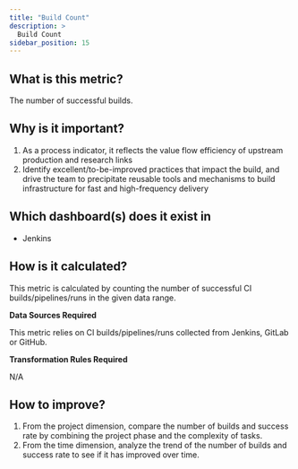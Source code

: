 ```yaml
---
title: "Build Count"
description: >
  Build Count
sidebar_position: 15
---
```


## What is this metric? 
The number of successful builds.

## Why is it important?
1. As a process indicator, it reflects the value flow efficiency of upstream production and research links
2. Identify excellent/to-be-improved practices that impact the build, and drive the team to precipitate reusable tools and mechanisms to build infrastructure for fast and high-frequency delivery

## Which dashboard(s) does it exist in
- Jenkins


## How is it calculated?
This metric is calculated by counting the number of successful CI builds/pipelines/runs in the given data range.

<b>Data Sources Required</b>

This metric relies on CI builds/pipelines/runs collected from Jenkins, GitLab or GitHub.

<b>Transformation Rules Required</b>

N/A

## How to improve?
1. From the project dimension, compare the number of builds and success rate by combining the project phase and the complexity of tasks.
2. From the time dimension, analyze the trend of the number of builds and success rate to see if it has improved over time.
